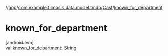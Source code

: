 //[app](../../../index.md)/[com.example.filmosis.data.model.tmdb](../index.md)/[Cast](index.md)/[known_for_department](known_for_department.md)

# known_for_department

[androidJvm]\
val [known_for_department](known_for_department.md): [String](https://kotlinlang.org/api/latest/jvm/stdlib/kotlin/-string/index.html)
